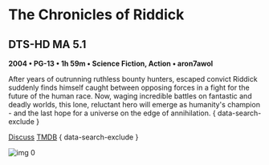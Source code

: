# The Chronicles of Riddick

## DTS-HD MA 5.1

**2004 • PG-13 • 1h 59m • Science Fiction, Action • aron7awol**

After years of outrunning ruthless bounty hunters, escaped convict Riddick suddenly finds himself caught between opposing forces in a fight for the future of the human race. Now, waging incredible battles on fantastic and deadly worlds, this lone, reluctant hero will emerge as humanity's champion - and the last hope for a universe on the edge of annihilation.
{ data-search-exclude }

[Discuss](https://www.avsforum.com/threads/bass-eq-for-filtered-movies.2995212/post-56887052)  [TMDB](https://www.themoviedb.org/movie/2789)
{ data-search-exclude }

![img 0](https://i.imgur.com/IiTqZmn.jpg)

